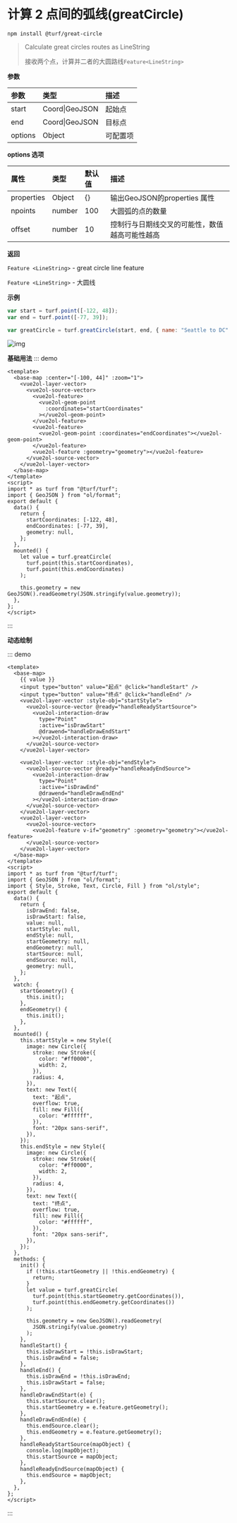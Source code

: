 # 计算 2 点间的弧线(greatCircle)

```
npm install @turf/great-circle
```

> Calculate great circles routes as LineString
>
> 接收两个点，计算并二者的大圆路线`Feature<LineString>`

**参数**

| 参数    | 类型           | 描述     |
| :------ | :------------- | :------- |
| start   | Coord\|GeoJSON | 起始点   |
| end     | Coord\|GeoJSON | 目标点   |
| options | Object         | 可配置项 |

**options 选项**

| 属性       | 类型   | 默认值 | 描述                                           |
| :--------- | :----- | :----- | :--------------------------------------------- |
| properties | Object | {}     | 输出GeoJSON的properties 属性                   |
| npoints    | number | 100    | 大圆弧的点的数量                               |
| offset     | number | 10     | 控制行与日期线交叉的可能性，数值越高可能性越高 |

**返回**

`Feature <LineString>` - great circle line feature

`Feature <LineString>` - 大圆线

**示例**

```js
var start = turf.point([-122, 48]);
var end = turf.point([-77, 39]);

var greatCircle = turf.greatCircle(start, end, { name: "Seattle to DC" });
```

![img](https://pzy-images.oss-cn-hangzhou.aliyuncs.com/img/greatCircle.5d38447e.webp)

**基础用法**
::: demo

```vue
<template>
  <base-map :center="[-100, 44]" :zoom="1">
    <vue2ol-layer-vector>
      <vue2ol-source-vector>
        <vue2ol-feature>
          <vue2ol-geom-point
            :coordinates="startCoordinates"
          ></vue2ol-geom-point>
        </vue2ol-feature>
        <vue2ol-feature>
          <vue2ol-geom-point :coordinates="endCoordinates"></vue2ol-geom-point>
        </vue2ol-feature>
        <vue2ol-feature :geometry="geometry"></vue2ol-feature>
      </vue2ol-source-vector>
    </vue2ol-layer-vector>
  </base-map>
</template>
<script>
import * as turf from "@turf/turf";
import { GeoJSON } from "ol/format";
export default {
  data() {
    return {
      startCoordinates: [-122, 48],
      endCoordinates: [-77, 39],
      geometry: null,
    };
  },
  mounted() {
    let value = turf.greatCircle(
      turf.point(this.startCoordinates),
      turf.point(this.endCoordinates)
    );

    this.geometry = new GeoJSON().readGeometry(JSON.stringify(value.geometry));
  },
};
</script>
```

:::

**动态绘制**

::: demo

```vue
<template>
  <base-map>
    {{ value }}
    <input type="button" value="起点" @click="handleStart" />
    <input type="button" value="终点" @click="handleEnd" />
    <vue2ol-layer-vector :style-obj="startStyle">
      <vue2ol-source-vector @ready="handleReadyStartSource">
        <vue2ol-interaction-draw
          type="Point"
          :active="isDrawStart"
          @drawend="handleDrawEndStart"
        ></vue2ol-interaction-draw>
      </vue2ol-source-vector>
    </vue2ol-layer-vector>

    <vue2ol-layer-vector :style-obj="endStyle">
      <vue2ol-source-vector @ready="handleReadyEndSource">
        <vue2ol-interaction-draw
          type="Point"
          :active="isDrawEnd"
          @drawend="handleDrawEndEnd"
        ></vue2ol-interaction-draw>
      </vue2ol-source-vector>
    </vue2ol-layer-vector>
    <vue2ol-layer-vector>
      <vue2ol-source-vector>
        <vue2ol-feature v-if="geometry" :geometry="geometry"></vue2ol-feature>
      </vue2ol-source-vector>
    </vue2ol-layer-vector>
  </base-map>
</template>
<script>
import * as turf from "@turf/turf";
import { GeoJSON } from "ol/format";
import { Style, Stroke, Text, Circle, Fill } from "ol/style";
export default {
  data() {
    return {
      isDrawEnd: false,
      isDrawStart: false,
      value: null,
      startStyle: null,
      endStyle: null,
      startGeometry: null,
      endGeometry: null,
      startSource: null,
      endSource: null,
      geometry: null,
    };
  },
  watch: {
    startGeometry() {
      this.init();
    },
    endGeometry() {
      this.init();
    },
  },
  mounted() {
    this.startStyle = new Style({
      image: new Circle({
        stroke: new Stroke({
          color: "#ff0000",
          width: 2,
        }),
        radius: 4,
      }),
      text: new Text({
        text: "起点",
        overflow: true,
        fill: new Fill({
          color: "#ffffff",
        }),
        font: "20px sans-serif",
      }),
    });
    this.endStyle = new Style({
      image: new Circle({
        stroke: new Stroke({
          color: "#ff0000",
          width: 2,
        }),
        radius: 4,
      }),
      text: new Text({
        text: "终点",
        overflow: true,
        fill: new Fill({
          color: "#ffffff",
        }),
        font: "20px sans-serif",
      }),
    });
  },
  methods: {
    init() {
      if (!this.startGeometry || !this.endGeometry) {
        return;
      }
      let value = turf.greatCircle(
        turf.point(this.startGeometry.getCoordinates()),
        turf.point(this.endGeometry.getCoordinates())
      );

      this.geometry = new GeoJSON().readGeometry(
        JSON.stringify(value.geometry)
      );
    },
    handleStart() {
      this.isDrawStart = !this.isDrawStart;
      this.isDrawEnd = false;
    },
    handleEnd() {
      this.isDrawEnd = !this.isDrawEnd;
      this.isDrawStart = false;
    },
    handleDrawEndStart(e) {
      this.startSource.clear();
      this.startGeometry = e.feature.getGeometry();
    },
    handleDrawEndEnd(e) {
      this.endSource.clear();
      this.endGeometry = e.feature.getGeometry();
    },
    handleReadyStartSource(mapObject) {
      console.log(mapObject);
      this.startSource = mapObject;
    },
    handleReadyEndSource(mapObject) {
      this.endSource = mapObject;
    },
  },
};
</script>
```

:::

